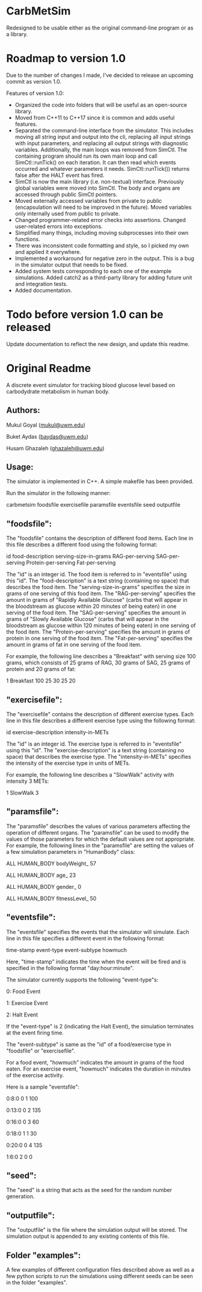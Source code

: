 # CarbMetSim

Redesigned to be usable either as the original command-line program or as a library.


# Roadmap to version 1.0

Due to the number of changes I made, I've decided to release an upcoming commit as version 1.0.

Features of version 1.0:

* Organized the code into folders that will be useful as an open-source library.
* Moved from C++11 to C++17 since it is common and adds useful features.
* Separated the command-line interface from the simulator. This includes moving all string input and output into the cli, replacing all input strings with input parameters, and replacing all output strings with diagnostic variables. Additionally, the main loops was removed from SimCtl. The containing program should run its own main loop and call SimCtl::runTick() on each iteration. It can then read which events occurred and whatever parameters it needs. SimCtl::runTick()) returns false after the HALT event has fired.
* SimCtl is now the main library (i.e. non-textual) interface. Previously global variables were moved into SimCtl. The body and organs are accessed through public SimCtl pointers.
* Moved externally accessed variables from private to public (encapsulation will need to be improved in the future). Moved variables only internally used from public to private.
* Changed programmer-related error checks into assertions. Changed user-related errors into exceptions.
* Simplified many things, including moving subprocesses into their own functions.
* There was inconsistent code formatting and style, so I picked my own and applied it everywhere.
* Implemented a workaround for negative zero in the output. This is a bug in the simulator output that needs to be fixed.
* Added system tests corresponding to each one of the example simulations. Added catch2 as a third-party library for adding future unit and integration tests.
* Added documentation.


# Todo before version 1.0 can be released

Update documentation to reflect the new design, and update this readme.


# Original Readme

A discrete event simulator for tracking blood glucose level based on carbodydrate metabolism in human body.

Authors:
--------------
Mukul Goyal (mukul@uwm.edu)

Buket Aydas (baydas@uwm.edu)

Husam Ghazaleh (ghazaleh@uwm.edu)

Usage:
----------------
The simulator is implemented in C++. A simple makefile has been provided.

Run the simulator in the following manner:

carbmetsim foodsfile exercisefile paramsfile eventsfile seed outputfile

"foodsfile":
--------------
The "foodsfile" contains the description of different food items. Each line in this file describes a different food using
the following format:

id food-description serving-size-in-grams RAG-per-serving SAG-per-serving Protein-per-serving Fat-per-serving

The "id" is an integer id. The food item is referred to in "eventsfile" using this "id".
The "food-description" is a text string (containing no space) that describes the food item.
The "serving-size-in-grams" specifies the size in grams of one serving of this food item.
The "RAG-per-serving" specifies the amount in grams of "Rapidly Available Glucose" (carbs that will appear in the bloodstream
as glucose within 20 minutes of being eaten) in one serving of the food item.
The "SAG-per-serving" specifies the amount in grams of "Slowly Available Glucose" (carbs that will appear in the bloodstream
as glucose within 120 minutes of being eaten) in one serving of the food item.
The "Protein-per-serving" specifies the amount in grams of protein in one serving of the food item.
The "Fat-per-serving" specifies the amount in grams of fat in one serving of the food item.

For example, the following line describes a "Breakfast" with serving size 100 grams, which consists of 25 grams of RAG, 30
grams of SAG, 25 grams of protein and 20 grams of fat:

1 Breakfast 100 25 30 25 20

"exercisefile":
----------------
The "exercisefile" contains the description of different exercise types. Each line in this file describes a different exercise
type using the following format:

id exercise-description intensity-in-METs

The "id" is an integer id. The exercise type is referred to in "eventsfile" using this "id".
The "exercise-description" is a text string (containing no space) that describes the exercise type.
The "intensity-in-METs" specifies the intensity of the exercise type in units of METs.

For example, the following line describes a "SlowWalk" activity with intensity 3 METs:

1 SlowWalk 3

"paramsfile":
-------------------
The "paramsfile" describes the values of various parameters affecting the operation of different organs. The "paramsfile" can
be used to modify the values of those parameters for which the default values are not appropriate. For example, the following
lines in the "paramsfile" are setting the values of a few simulation parameters in "HumanBody" class:

ALL HUMAN_BODY bodyWeight_ 57

ALL HUMAN_BODY age_ 23

ALL HUMAN_BODY gender_ 0

ALL HUMAN_BODY fitnessLevel_ 50

"eventsfile":
-----------------
The "eventsfile" specifies the events that the simulator will simulate. Each line in this file specifies a different event in
the following format:

time-stamp event-type event-subtype howmuch

Here, "time-stamp" indicates the time when the event will be fired and is specified in the following format "day:hour:minute".

The simulator currently supports the following "event-type"s:

0: Food Event

1: Exercise Event

2: Halt Event

If the "event-type" is 2 (indicating the Halt Event), the simulation terminates at the event firing time.

The "event-subtype" is same as the "id" of a food/exercise type in "foodsfile" or "exercisefile".

For a food event, "howmuch" indicates the amount in grams of the food eaten. For an exercise event, "howmuch" indicates the duration in minutes of the exercise activity.

Here is a sample "eventsfile":

0:8:0 0 1 100

0:13:0 0 2 135

0:16:0 0 3 60

0:18:0 1 1 30

0:20:0 0 4 135

1:6:0 2 0 0

"seed":
-----------------
The "seed" is a string that acts as the seed for the random number generation.

"outputfile":
-----------------
The "outputfile" is the file where the simulation output will be stored. The simulation output is appended to any existing contents of this file.

Folder "examples":
----------------------------------
A few examples of different configuration files described above as well as a few python scripts to run the simulations using different seeds can be seen in the folder "examples".
